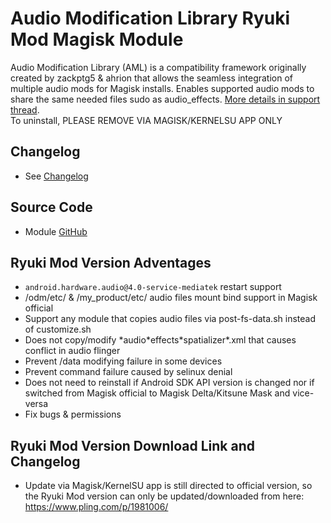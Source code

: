 # Audio Modification Library Ryuki Mod Magisk Module
Audio Modification Library (AML) is a compatibility framework originally created by zackptg5 & ahrion that allows the seamless integration of multiple audio mods for Magisk installs. Enables supported audio mods to share the same needed files sudo as audio_effects. [More details in support thread](https://forum.xda-developers.com/apps/magisk/mod-audio-modification-library-t3745466).<br/>
To uninstall, PLEASE REMOVE VIA MAGISK/KERNELSU APP ONLY

## Changelog
* See [Changelog](changelog.md)

## Source Code
* Module [GitHub](https://github.com/Zackptg5/Audio-Modification-Library)

## Ryuki Mod Version Adventages
* `android.hardware.audio@4.0-service-mediatek` restart support
* /odm/etc/ & /my_product/etc/ audio files mount bind support in Magisk official
* Support any module that copies audio files via post-fs-data.sh instead of customize.sh
* Does not copy/modify \*audio\*effects\*spatializer\*.xml that causes conflict in audio flinger
* Prevent /data modifying failure in some devices
* Prevent command failure caused by selinux denial
* Does not need to reinstall if Android SDK API version is changed nor if switched from Magisk official to Magisk Delta/Kitsune Mask and vice-versa
* Fix bugs & permissions

## Ryuki Mod Version Download Link and Changelog
* Update via Magisk/KernelSU app is still directed to official version, so the Ryuki Mod version can only be updated/downloaded from here: https://www.pling.com/p/1981006/


